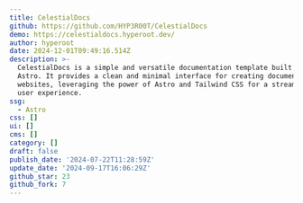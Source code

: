 ```yaml
---
title: CelestialDocs
github: https://github.com/HYP3R00T/CelestialDocs
demo: https://celestialdocs.hyperoot.dev/
author: hyperoot
date: 2024-12-01T09:49:16.514Z
description: >-
  CelestialDocs is a simple and versatile documentation template built with
  Astro. It provides a clean and minimal interface for creating documentation
  websites, leveraging the power of Astro and Tailwind CSS for a streamlined
  user experience.
ssg:
  - Astro
css: []
ui: []
cms: []
category: []
draft: false
publish_date: '2024-07-22T11:28:59Z'
update_date: '2024-09-17T16:06:29Z'
github_star: 23
github_fork: 7
---
```

